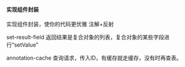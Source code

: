 
#### 实现组件封装
实现组件封装，使你的代码更优雅
注解+反射 


set-result-field
返回结果是复合对象的列表，复合对象的某些字段进行“setValue”

annotation-cache
查询请求，传入ID，有缓存就走缓存，没有时再查表。
